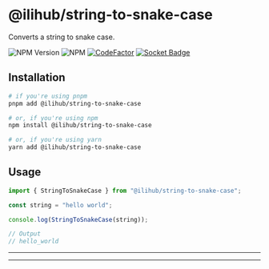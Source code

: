 # @ilihub/string-to-snake-case

Converts a string to snake case.

![NPM Version](https://img.shields.io/npm/v/%40ilihub%2Fstring-to-snake-case?color=33cd56&logo=npm)
![NPM](https://img.shields.io/npm/l/%40ilihub%2Fstring-to-snake-case)
[![CodeFactor](https://www.codefactor.io/repository/github/ilihub/npm/badge)](https://www.codefactor.io/repository/github/ilihub/npm)
[![Socket Badge](https://socket.dev/api/badge/npm/package/@ilihub/string-to-snake-case)](https://socket.dev/npm/package/@ilihub/string-to-snake-case)

## Installation

```bash
# if you're using pnpm
pnpm add @ilihub/string-to-snake-case

# or, if you're using npm
npm install @ilihub/string-to-snake-case

# or, if you're using yarn
yarn add @ilihub/string-to-snake-case
```

## Usage

```javascript
import { StringToSnakeCase } from "@ilihub/string-to-snake-case";

const string = "hello world";

console.log(StringToSnakeCase(string));

// Output
// hello_world
```

---

<!-- sponsors_and_backers_section_start -->

<!-- sponsors_and_backers_section_end -->

---
